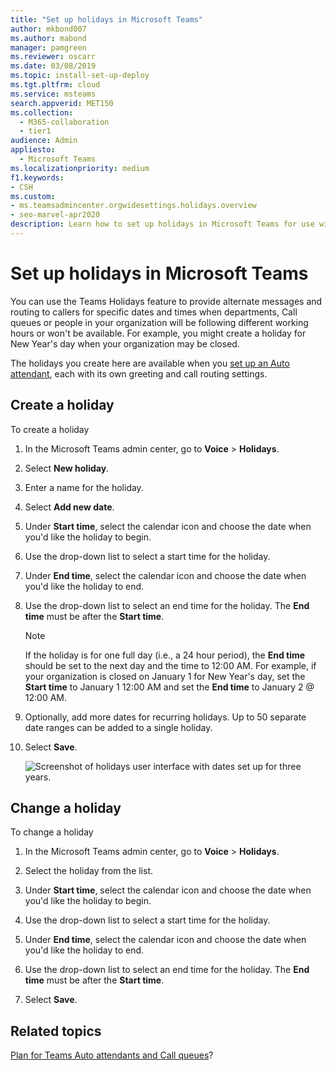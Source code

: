 ```yaml
---
title: "Set up holidays in Microsoft Teams"
author: mkbond007
ms.author: mabond
manager: pamgreen
ms.reviewer: oscarr
ms.date: 03/08/2019
ms.topic: install-set-up-deploy
ms.tgt.pltfrm: cloud
ms.service: msteams
search.appverid: MET150
ms.collection: 
  - M365-collaboration
  - tier1
audience: Admin
appliesto: 
  - Microsoft Teams
ms.localizationpriority: medium
f1.keywords:
- CSH
ms.custom: 
- ms.teamsadmincenter.orgwidesettings.holidays.overview
- seo-marvel-apr2020
description: Learn how to set up holidays in Microsoft Teams for use with your Auto attendants.
---
```


# Set up holidays in Microsoft Teams

You can use the Teams Holidays feature to provide alternate messages and routing to callers for specific dates and times when departments, Call queues or people in your organization will be following different working hours or won't be available. For example, you might create a holiday for New Year's day when your organization may be closed.

The holidays you create here are available when you [set up an Auto attendant](create-a-phone-system-auto-attendant.md), each with its own greeting and call routing settings.

## Create a holiday

To create a holiday

1. In the Microsoft Teams admin center, go to **Voice** > **Holidays**.

2. Select **New holiday**.

3. Enter a name for the holiday.

4. Select **Add new date**.

5. Under **Start time**, select the calendar icon and choose the date when you'd like the holiday to begin.

6. Use the drop-down list to select a start time for the holiday.

7. Under **End time**, select the calendar icon and choose the date when you'd like the holiday to end.

8. Use the drop-down list to select an end time for the holiday. The **End time** must be after the **Start time**.  

   > [!NOTE]
   > If the holiday is for one full day (i.e., a 24 hour period), the **End time** should be set to the next day and the time to 12:00 AM. For example, if your organization is closed on January 1 for New Year's day, set the **Start time** to January 1 12:00 AM and set the **End time** to January 2 @ 12:00 AM.

9. Optionally, add more dates for recurring holidays. Up to 50 separate date ranges can be added to a single holiday.  

10. Select **Save**.

    ![Screenshot of holidays user interface with dates set up for three years.](media/holidays-set-up.png)

## Change a holiday

To change a holiday

1. In the Microsoft Teams admin center, go to **Voice** > **Holidays**.

2. Select the holiday from the list.

3. Under **Start time**, select the calendar icon and choose the date when you'd like the holiday to begin.

4. Use the drop-down list to select a start time for the holiday.

5. Under **End time**, select the calendar icon and choose the date when you'd like the holiday to end. 

6. Use the drop-down list to select an end time for the holiday. The **End time** must be after the **Start time**.  

7. Select **Save**.

## Related topics

[Plan for Teams Auto attendants and Call queues](plan-auto-attendant-call-queue.md)?
